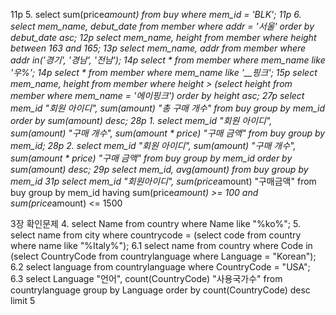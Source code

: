 11p 5. select sum(price*amount) from buy where mem_id = 'BLK';
11p 6. select mem_name, debut_date from member where addr = '서울' order by debut_date asc;
12p select mem_name, height from member where height between 163 and 165;
13p select mem_name, addr from member where addr in('경기', '경남', '전남');
14p select * from member where mem_name like '우%';
14p select * from member where mem_name like '__핑크';
15p select mem_name, height from member where height > (select height from member where mem_name = '에이핑크') order by height asc;
27p select mem_id "회원 아이디", sum(amount) "총 구매 개수" from buy group by mem_id order by sum(amount) desc;
28p 1. select mem_id "회원 아이디", sum(amount) "구매 개수", sum(amount * price) "구매 금액" from buy group by mem_id;
28p 2. select mem_id "회원 아이디", sum(amount) "구매 개수", sum(amount * price) "구매 금액" from buy group by mem_id order by sum(amount) desc;
29p select mem_id, avg(amount) from buy group by mem_id
31p select mem_id "회원아이디", sum(price*amount) "구매금액" from buy group by mem_id having sum(price*amount) >= 100 and sum(price*amount) <= 1500

3장 확인문제
4. select Name from country where Name like "%ko%";
5. select name from city where countrycode = (select code from country where name like "%Italy%");
6.1 select name from country where Code in (select CountryCode from countrylanguage where Language = "Korean");
6.2 select language from countrylanguage where CountryCode = "USA";
6.3 select  Language "언어", count(CountryCode) "사용국가수" from countrylanguage group by Language order by count(CountryCode) desc limit 5